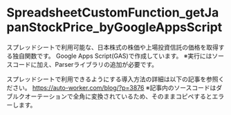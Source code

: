 # SpreadsheetCustomFunction_getJapanStockPrice_byGoogleAppsScript
スプレッドシートで利用可能な、日本株式の株価や上場投資信託の価格を取得する独自関数です。
Google Apps Script(GAS)で作成しています。
※実行にはソースコードに加え、Parserライブラリの追加が必要です。

スプレッドシートで利用できるようにする導入方法の詳細は以下の記事を参照ください。
https://auto-worker.com/blog/?p=3876
※記事内のソースコードはダブルクオーテーションで全角に変換されているため、そのままコピペするとエラーします。
